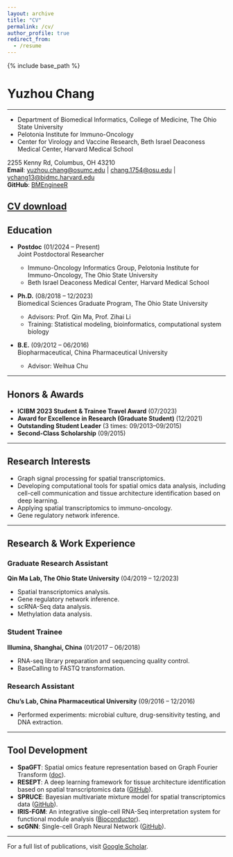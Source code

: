 ```yaml
---
layout: archive
title: "CV"
permalink: /cv/
author_profile: true
redirect_from:
  - /resume
---
```


{% include base_path %}

# Yuzhou Chang
---
- Department of Biomedical Informatics, College of Medicine, The Ohio State University
- Pelotonia Institute for Immuno-Oncology
- Center for Virology and Vaccine Research, Beth Israel Deaconess Medical Center, Harvard Medical School

2255 Kenny Rd, Columbus, OH 43210  
**Email**: yuzhou.chang@osumc.edu | chang.1754@osu.edu | ychang13@bidmc.harvard.edu  
**GitHub**: [BMEngineeR](https://github.com/BMEngineeR)  

[CV download](https://github.com/BMEngineeR/yuzhouchang.github.io/blob/master/files/CV-Yuzhou%20Chang-updated.pdf)
---

## Education

- **Postdoc** (01/2024 – Present)  
  Joint Postdoctoral Researcher  
  - Immuno-Oncology Informatics Group, Pelotonia Institute for Immuno-Oncology, The Ohio State University  
  - Beth Israel Deaconess Medical Center, Harvard Medical School  

- **Ph.D.** (08/2018 – 12/2023)  
  Biomedical Sciences Graduate Program, The Ohio State University  
  - Advisors: Prof. Qin Ma, Prof. Zihai Li  
  - Training: Statistical modeling, bioinformatics, computational system biology  

- **B.E.** (09/2012 – 06/2016)  
  Biopharmaceutical, China Pharmaceutical University  
  - Advisor: Weihua Chu  

---

## Honors & Awards

- **ICIBM 2023 Student & Trainee Travel Award** (07/2023)  
- **Award for Excellence in Research (Graduate Student)** (12/2021)  
- **Outstanding Student Leader** (3 times: 09/2013–09/2015)  
- **Second-Class Scholarship** (09/2015)  

---

## Research Interests

- Graph signal processing for spatial transcriptomics.  
- Developing computational tools for spatial omics data analysis, including cell-cell communication and tissue architecture identification based on deep learning.  
- Applying spatial transcriptomics to immuno-oncology.  
- Gene regulatory network inference.  

---

## Research & Work Experience

### **Graduate Research Assistant**  
**Qin Ma Lab, The Ohio State University** (04/2019 – 12/2023)  
- Spatial transcriptomics analysis.  
- Gene regulatory network inference.  
- scRNA-Seq data analysis.  
- Methylation data analysis.  

### **Student Trainee**  
**Illumina, Shanghai, China** (01/2017 – 06/2018)  
- RNA-seq library preparation and sequencing quality control.  
- BaseCalling to FASTQ transformation.  

### **Research Assistant**  
**Chu’s Lab, China Pharmaceutical University** (09/2016 – 12/2016)  
- Performed experiments: microbial culture, drug-sensitivity testing, and DNA extraction.  

---

## Tool Development

- **SpaGFT**: Spatial omics feature representation based on Graph Fourier Transform ([doc](https://spagft.readthedocs.io/en/latest/index.html)).  
- **RESEPT**: A deep learning framework for tissue architecture identification based on spatial transcriptomics data ([GitHub](https://github.com/OSU-BMBL/RESEPT)).  
- **SPRUCE**: Bayesian multivariate mixture model for spatial transcriptomics data ([GitHub](https://github.com/carter-allen/spruce)).  
- **IRIS-FGM**: An integrative single-cell RNA-Seq interpretation system for functional module analysis ([Bioconductor](https://bioconductor.org/packages/release/bioc/html/IRISFGM.html)).  
- **scGNN**: Single-cell Graph Neural Network ([GitHub](https://github.com/juexinwang/scGNN)).  

---

For a full list of publications, visit [Google Scholar](https://scholar.google.com/citations?user=yi3ClTQAAAAJ&hl=en).  
